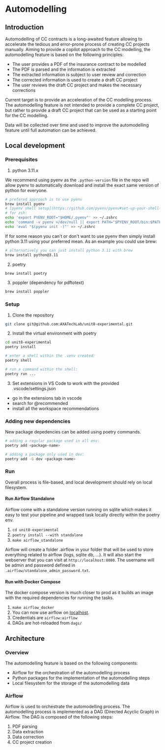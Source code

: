 # Automodelling
## Introduction

Automodelling of CC contracts is a long-awaited feature allowing to accelerate the tedious and error-prone process of creating CC projects manually.
Aiming to provide a copilot approach to the CC modelling, the automodelling feature is based on the following principles:
- The user provides a PDF of the insurance contract to be modelled
- The PDF is parsed and the information is extracted
- The extracted information is subject to user review and correction
- The corrected information is used to create a draft CC project
- The user reviews the draft CC project and makes the necessary corrections

Current target is to provide an acceleration of the CC modelling process. The automodelling feature is not intended to provide a complete CC project, but rather to provide a draft CC project that can be used as a starting point for the CC modelling.

Data will be collected over time and used to improve the automodelling feature until full automation can be achieved.

## Local development

### Prerequisites

1. python 3.11.x

We recommend using pyenv as the `.python-version` file in the repo will allow pyenv to automatically download and install the exact same version of python for everyone.

```bash
# prefered approach is to use pyenv
brew install pyenv
# [pyenv shell setup](https://github.com/pyenv/pyenv#set-up-your-shell-environment-for-pyenv)
# for zsh:
echo 'export PYENV_ROOT="$HOME/.pyenv"' >> ~/.zshrc
echo 'command -v pyenv >/dev/null || export PATH="$PYENV_ROOT/bin:$PATH"' >> ~/.zshrc
echo 'eval "$(pyenv init -)"' >> ~/.zshrc
```

If for some reason you can't or don't want to use pyenv then simply install python 3.11 using your preferred mean. As an example you could use brew:

```bash
# alternatively you can just install python 3.11 with brew
brew install python@3.11
```

2. poetry

```bash
brew install poetry
```

3. poppler (dependency for pdftotext)

```bash
brew install poppler
```

### Setup

1. Clone the repository

```bash
git clone git@github.com:AXATechLab/unit8-experimental.git
```

2. Install the virtual environment with poetry

```bash
cd unit8-experimental
poetry install

# enter a shell within the .venv created:
poetry shell

# run a command within the shell:
poetry run ...

```

3. Set extensions in VS Code to work with the provided .vscode/settings.json

* go in the extensions tab in vscode
* search for @recommended
* install all the workspace recommendations

### Adding new dependencies

New package depedencies can be added using poetry commands.

```bash
# adding a regular package used in all env:
poetry add <package-name>

# adding a package only used in dev:
poetry add -G dev <package-name>
```

### Run

Overall process is file-based, and local development should rely on local filesystem.

#### Run Airflow Standalone

Airflow come with a standalone version running on sqlite which makes it easy to test your pipeline and wrapped task locally directly within the poetry env.

1. `cd unit8-experimental`
2. `poetry install --with standalone`
3. `make airflow_standalone`

Airflow will create a folder .airflow in your folder that will be used to store everything related to airflow (logs, sqlite db, ...).
It will also start the webserver that you can visit at `http://localhost:8080`.
The username will be admin and password defined in `.airflow/standalone_admin_password.txt`.


#### Run with Docker Compose

The docker compose version is much closer to prod as it builds an image with the required dependencies for running the tasks.

1. `make airflow_docker`
2. You can now use airflow on [localhost](http://localhost:8080).
3. Credentials are `airflow:airflow`
4. DAGs are hot-reloaded from `dags/`

## Architecture

### Overview

The automodelling feature is based on the following components:
- Airflow for the orchestration of the automodelling process
- Python packages for the implementation of the automodelling steps
- Local filesystem for the storage of the automodelling data

### Airflow

Airflow is used to orchestrate the automodelling process. The automodelling process is implemented as a DAG (Directed Acyclic Graph) in Airflow. The DAG is composed of the following steps:

1. PDF parsing
2. Data extraction
3. Data correction
4. CC project creation
